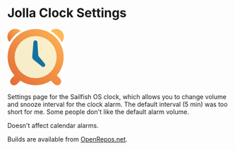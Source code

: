 Jolla Clock Settings
====================

![icon](openrepos-clock-settings.png)

Settings page for the Sailfish OS clock, which allows you to change volume
and snooze interval for the clock alarm. The default interval (5 min) was
too short for me. Some people don't like the default alarm volume.

Doesn't affect calendar alarms.

Builds are available from [OpenRepos.net](https://openrepos.net/content/slava/clock-settings).
